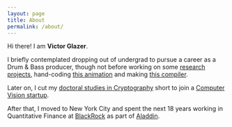 ```yaml
---
layout: page
title: About
permalink: /about/
---
```


Hi there! I am **Victor Glazer**.

I briefly contemplated dropping out of undergrad to pursue a career as a Drum & Bass producer, though not before working on some [research projects](https://github.com/vglazer/USRA), hand-coding [this animation](https://www.cs.toronto.edu/~glazer/gundam.avi) and making [this compiler](https://github.com/vglazer/csc488).

Later on, I cut my [doctoral studies in Cryptography](https://www.cs.toronto.edu/~glazer/doc/VictorGlazerMSThesis.pdf) short to join a [Computer Vision startup](https://tineye.com/about).

After that, I moved to New York City and spent the next 18 years working in Quantitative Finance at [BlackRock](https://www.blackrock.com/corporate/about-us) as part of [Aladdin](https://www.blackrock.com/aladdin).
